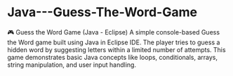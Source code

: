 # Java---Guess-The-Word-Game
🎮 Guess the Word Game (Java - Eclipse) A simple console-based Guess the Word game built using Java in Eclipse IDE. The player tries to guess a hidden word by suggesting letters within a limited number of attempts. This game demonstrates basic Java concepts like loops, conditionals, arrays, string manipulation, and user input handling.  

